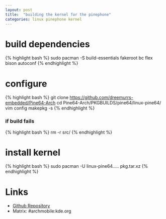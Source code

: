 ```yaml
---
layout: post
title:  "building the kernel for the pinephone"
categories: linux pinephone kernel
---
```



# build dependencies
{% highlight bash %}
sudo pacman -S build-essentials fakeroot bc flex bison autoconf
{% endhighlight %}

# configure
{% highlight bash %}
git clone https://github.com/dreemurrs-embedded/Pine64-Arch
cd Pine64-Arch/PKGBUILDS/pine64/linux-pine64/
vim config
makepkg -s
{% endhighlight %}

### if build fails
{% highlight bash %}
rm -r src/
{% endhighlight %}

# install kernel
{% highlight bash %}
sudo pacman -U linux-pine64..... pkg.tar.xz
{% endhighlight %}


# Links

* [Github Repository](https://github.com/dreemurrs-embedded/Pine64-Arch)
* Matrix: #archmobile:kde.org
